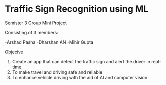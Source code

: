 # Traffic Sign Recognition using ML

Semister 3 Group Mini Project

Consisting of 3 members:

-Arshad Pasha
-Dharshan AN
-Mihir Gupta

Objecive
1. Create an app that can detect the traffic sign and alert the driver in real-time.
2. To make travel and driving safe and reliable 
3. To enhance vehicle driving with the aid of AI and computer vision
